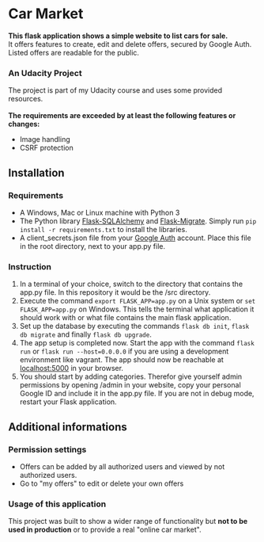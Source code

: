# Car Market

<b>This flask application shows a simple website to list cars for sale.</b><br>
It offers features to create, edit and delete offers, secured by Google Auth. Listed offers are readable for the public.
### An Udacity Project
The project is part of my Udacity course and uses some provided resources.
<br><br>
<b>The requirements are exceeded by at least the following features or changes:</b>
<br>
* Image handling
* CSRF protection

## Installation
### Requirements
* A Windows, Mac or Linux machine with Python 3
* The Python library [Flask-SQLAlchemy](http://flask-sqlalchemy.pocoo.org) and [Flask-Migrate](https://flask-migrate.readthedocs.io). Simply run `pip install -r requirements.txt` to install the libraries.
* A client_secrets.json file from your [Google Auth](https://developers.google.com/identity/) account. Place this file in the root directory, next to your app.py file.

### Instruction
1. In a terminal of your choice, switch to the directory that contains the app.py file. In this repository it would be the /src directory.
1. Execute the command `export FLASK_APP=app.py` on a Unix system or `set FLASK_APP=app.py` on Windows. This tells the terminal what application it should work with or what file contains the main flask application.
1. Set up the database by executing the commands `flask db init`, `flask db migrate` and finally `flask db upgrade`.
1. The app setup is completed now. Start the app with the command `flask run` or `flask run --host=0.0.0.0` if you are using a development environment like vagrant. The app should now be reachable at [localhost:5000](http://localhost:5000) in your browser.
1. You should start by adding categories. Therefor give yourself admin permissions by opening /admin in your website, copy your personal Google ID and include it in the app.py file. If you are not in debug mode, restart your Flask application.

## Additional informations
### Permission settings
* Offers can be added by all authorized users and viewed by not authorized users.
* Go to "my offers" to edit or delete your own offers

### Usage of this application
This project was built to show a wider range of functionality but <b>not to be used in production</b> or to provide a real "online car market".
